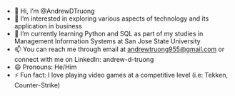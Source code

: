 - 👋 Hi, I’m @AndrewDTruong
- 👀 I’m interested in exploring various aspects of technology and its application in business
- 🌱 I’m currently learning Python and SQL as part of my studies in Management Information Systems at San Jose State University
- 📫 You can reach me through email at andrewtruong955@gmail.com or connect with me on LinkedIn: andrew-d-truong
- 😄 Pronouns: He/Him
- ⚡ Fun fact: I love playing video games at a competitive level (i.e: Tekken, Counter-Strike)

<!---
AndrewDTruong/AndrewDTruong is a ✨ special ✨ repository because its `README.md` (this file) appears on your GitHub profile.
You can click the Preview link to take a look at your changes.
--->
